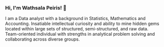 ### Hi, I'm Wathsala Peiris! 👋

I am a Data analyst with a background in Statistics, Mathematics and Accounting. Insatiable intellectual curiosity and ability to mine hidden gems located within large sets of structured, semi-structured, and raw data. Team-oriented individual with strengths in analytical problem solving and collaborating across diverse groups.

